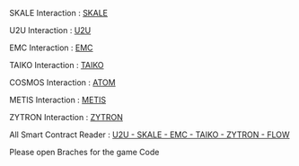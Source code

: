 SKALE Interaction : [SKALE](https://github.com/sindtext/reignalterworld/blob/Contract-Interaction/iSkale.cs)

U2U Interaction : [U2U](https://github.com/sindtext/reignalterworld/blob/Contract-Interaction/u2u.cs)

EMC Interaction : [EMC](https://github.com/sindtext/reignalterworld/blob/Contract-Interaction/iEMC.cs)

TAIKO Interaction : [TAIKO](https://github.com/sindtext/reignalterworld/blob/Contract-Interaction/iTaiko.cs)

COSMOS Interaction : [ATOM](https://github.com/sindtext/reignalterworld/blob/Contract-Interaction/iAtom.cs)

METIS Interaction : [METIS](https://github.com/sindtext/reignalterworld/blob/Contract-Interaction/iMetis.cs)

ZYTRON Interaction : [ZYTRON](https://github.com/sindtext/reignalterworld/blob/Contract-Interaction/iZytron.cs)

All Smart Contract Reader : [U2U - SKALE - EMC - TAIKO - ZYTRON - FLOW](https://github.com/sindtext/reignalterworld/tree/Smart-Contract-Reader)

Please open Braches for the game Code
